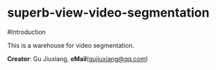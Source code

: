 # superb-view-video-segmentation

#Introduction

This is a warehouse for video segmentation.

**Creator**: Gu Jiuxiang, **eMail**(gujiuxiang@qq.com)
